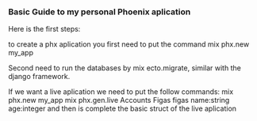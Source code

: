 ### Basic Guide to my personal Phoenix aplication 

Here is the first steps:

to create a phx aplication you first need to put the command mix phx.new my_app

Second need to run the databases by mix ecto.migrate, similar with the django framework.

If we want a live aplication we need to put the follow commands:
mix phx.new my_app
mix phx.gen.live Accounts Figas figas name:string age:integer
and then is complete the basic struct of the live aplication
